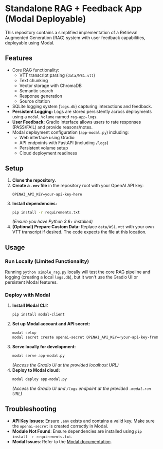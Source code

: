# Standalone RAG + Feedback App (Modal Deployable)

This repository contains a simplified implementation of a Retrieval Augmented Generation (RAG) system with user feedback capabilities, deployable using Modal.

## Features

- Core RAG functionality:
  - VTT transcript parsing (`data/WS1.vtt`)
  - Text chunking
  - Vector storage with ChromaDB
  - Semantic search
  - Response generation
  - Source citation
- SQLite logging system (`logs.db`) capturing interactions and feedback.
- **Persistent Logging:** Logs are stored persistently across deployments using a `modal.Volume` named `rag-app-logs`.
- **User Feedback:** Gradio interface allows users to rate responses (PASS/FAIL) and provide reasons/notes.
- Modal deployment configuration (`app-modal.py`) including:
  - Web interface using Gradio
  - API endpoints with FastAPI (including `/logs`)
  - Persistent volume setup
  - Cloud deployment readiness

## Setup

1. **Clone the repository.**
2. **Create a `.env` file** in the repository root with your OpenAI API key:
   ```
   OPENAI_API_KEY=your-api-key-here
   ```
3. **Install dependencies:**
   ```bash
   pip install -r requirements.txt
   ```
   *(Ensure you have Python 3.9+ installed)*
4. **(Optional) Prepare Custom Data:** Replace `data/WS1.vtt` with your own VTT transcript if desired. The code expects the file at this location.

## Usage

### Run Locally (Limited Functionality)

Running `python simple_rag.py` locally will test the core RAG pipeline and logging (creating a local `logs.db`), but it won't use the Gradio UI or persistent Modal features.

### Deploy with Modal

1. **Install Modal CLI:**
   ```bash
   pip install modal-client
   ```
2. **Set up Modal account and API secret:**
   ```bash
   modal setup
   modal secret create openai-secret OPENAI_API_KEY=<your-api-key-from-.env>
   ```
3. **Serve locally for development:**
   ```bash
   modal serve app-modal.py
   ```
   *(Access the Gradio UI at the provided localhost URL)*
4. **Deploy to Modal cloud:**
   ```bash
   modal deploy app-modal.py
   ```
   *(Access the Gradio UI and `/logs` endpoint at the provided `.modal.run` URL)*

## Troubleshooting

- **API Key Issues**: Ensure `.env` exists and contains a valid key. Make sure the `openai-secret` is created correctly in Modal.
- **Module Not Found**: Ensure dependencies are installed using `pip install -r requirements.txt`.
- **Modal Issues**: Refer to the [Modal documentation](https://modal.com/docs). 